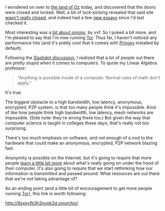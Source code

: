 <!--
title: Anonymity on the Internet
created: 31 March 2005 - 4:49 pm
updated: 1 April 2005 - 1:34 pm
slug: tor-proxy
tags: searching
-->

I wondered on over to [the land of Oz][searchlores] today, and discovered that
the doors were closed and locked. Well, a bit of lock-picking revealed that said
site [wasn't really closed][searchlores-april], and indeed had a few
[new essays][searchlores-news] since I'd last checked it.

Most interesting was a [bit about onions][tor-essay], by vvf. So I poked a bit
more, and I'm pleased to say that I'm now running [Tor][]. Thus far, I haven't
noticed any performance hits (and it's pretty cool that it comes with
[Privoxy][] installed by default).

Following the [Slashdot discussion][slashdot-tor], I realized that a lot of
people out there are pretty stupid when it comes to computers. To quote my
Linear Algebra professor:

> "Anything is possible inside of a computer. Normal rules of math don't apply."

It's true.

The biggest obstacle to a high bandwidth, low latency, anonymous, encrypted,
P2P system, is that too many people think it's impossible. Kind of like how
people think high bandwidth, low latency, mesh networks are impossible.
(Side note: they're wrong there too.) But given the way that computer science is
taught in colleges these days, that's really not too surprising.

There's too much emphasis on software, and not enough of a nod to the hardware
that could make an anonymous, encrypted, P2P network blazing fast.

Anonymity is possible on the Internet, but it's going to require that more
people [learn a little bit more][noanon] about what's really going on under the
hood of their computer. It's also going to require that we start rethinking
_how_ our information is transmitted and passed around. What resources are out
there that we're not taking advantage of?

As an ending point (and a little bit of encouragement to get more people running
[Tor][]), this link is worth following:

<http://6sxoyfb3h2nvok2d.onion/tor/>

[searchlores]: http://searchlores.org/ "Fravia's web-searching lore: Main entrance"
[searchlores-april]: http://searchlores.org/first_of_april_index.html "Fravia's web-searching lore: April entrance"
[searchlores-news]: http://searchlores.org/news.htm "news: most recent additions at searchlores"
[tor-essay]: http://searchlores.org/anonion.htm "vvf (Searchlores): Anonymous web surfing"
[Tor]: http://tor.eff.org/ "Tor (EFF): An anonymous Internet communication system"
[Privoxy]: http://privoxy.org/ "Privoxy: A web proxy with advanced filtering capabilities"
[slashdot-tor]: http://yro.slashdot.org/yro/04/12/22/2031229.shtml?tid=95&tid=158&tid=153&tid=17 "timothy (Slashdot): EFF Promotes Freenet-like System Tor"
[noanon]: http://searchlores.org/noanon.htm "Searchlores: Anonymity lores"
